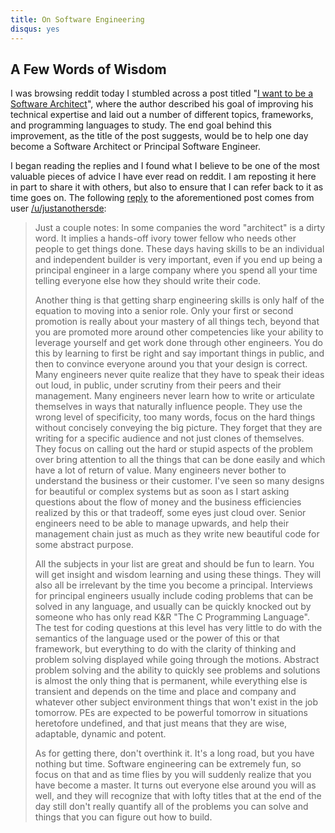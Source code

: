 ```yaml
---
title: On Software Engineering
disqus: yes
---
```


## A Few Words of Wisdom

I was browsing reddit today I stumbled across a post titled "[I want to be a Software Architect](http://www.reddit.com/r/cscareerquestions/comments/366ytm/i_want_to_be_a_software_architect/)", where the author described his goal of improving his technical expertise and laid out a number of different topics, frameworks, and programming languages to study.  The end goal behind this improvement, as the title of the post suggests, would be to help one day become a Software Architect or Principal Software Engineer.

I began reading the replies and I found what I believe to be one of the most valuable pieces of advice I have ever read on reddit.  I am reposting it here in part to share it with others, but also to ensure that I can refer back to it as time goes on.  The following [reply](http://www.reddit.com/r/cscareerquestions/comments/366ytm/i_want_to_be_a_software_architect/crbi35z) to the aforementioned post comes from user [/u/justanothersde](http://www.reddit.com/user/justanothersde):

> Just a couple notes: In some companies the word "architect" is a dirty word. It implies a hands-off ivory tower fellow who needs other people to get things done. These days having skills to be an individual and independent builder is very important, even if you end up being a principal engineer in a large company where you spend all your time telling everyone else how they should write their code.
>
> Another thing is that getting sharp engineering skills is only half of the equation to moving into a senior role. Only your first or second promotion is really about your mastery of all things tech, beyond that you are promoted more around other competencies like your ability to leverage yourself and get work done through other engineers. You do this by learning to first be right and say important things in public, and then to convince everyone around you that your design is correct. Many engineers never quite realize that they have to speak their ideas out loud, in public, under scrutiny from their peers and their management. Many engineers never learn how to write or articulate themselves in ways that naturally influence people. They use the wrong level of specificity, too many words, focus on the hard things without concisely conveying the big picture. They forget that they are writing for a specific audience and not just clones of themselves. They focus on calling out the hard or stupid aspects of the problem over bring attention to all the things that can be done easily and which have a lot of return of value. Many engineers never bother to understand the business or their customer. I've seen so many designs for beautiful or complex systems but as soon as I start asking questions about the flow of money and the business efficiencies realized by this or that tradeoff, some eyes just cloud over. Senior engineers need to be able to manage upwards, and help their management chain just as much as they write new beautiful code for some abstract purpose.
>
> All the subjects in your list are great and should be fun to learn. You will get insight and wisdom learning and using these things. They will also all be irrelevant by the time you become a principal. Interviews for principal engineers usually include coding problems that can be solved in any language, and usually can be quickly knocked out by someone who has only read K&R "The C Programming Language". The test for coding questions at this level has very little to do with the semantics of the language used or the power of this or that framework, but everything to do with the clarity of thinking and problem solving displayed while going through the motions. Abstract problem solving and the ability to quickly see problems and solutions is almost the only thing that is permanent, while everything else is transient and depends on the time and place and company and whatever other subject environment things that won't exist in the job tomorrow. PEs are expected to be powerful tomorrow in situations heretofore undefined, and that just means that they are wise, adaptable, dynamic and potent.
>
> As for getting there, don't overthink it. It's a long road, but you have nothing but time. Software engineering can be extremely fun, so focus on that and as time flies by you will suddenly realize that you have become a master. It turns out everyone else around you will as well, and they will recognize that with lofty titles that at the end of the day still don't really quantify all of the problems you can solve and things that you can figure out how to build.
